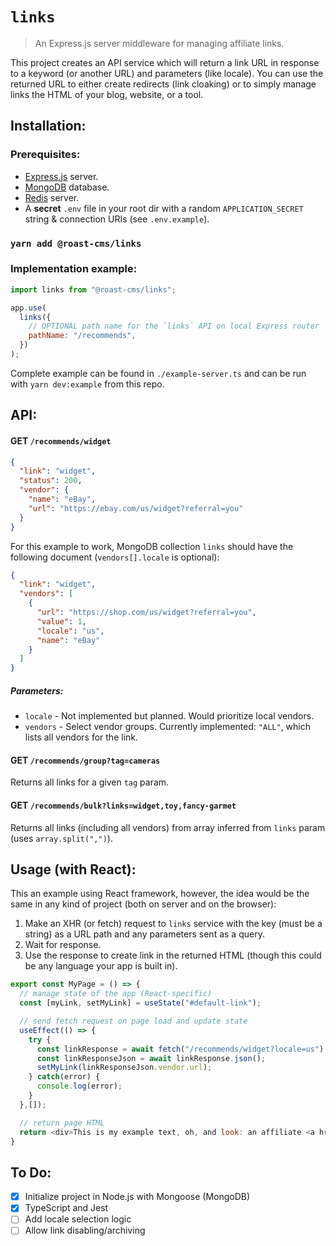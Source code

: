 # `links`

> An Express.js server middleware for managing affiliate links.

This project creates an API service which will return a link URL in response to a keyword (or another URL) and parameters (like locale). You can use the returned URL to either create redirects (link cloaking) or to simply manage links the HTML of your blog, website, or a tool.

## Installation:

### Prerequisites:

- [Express.js](https://arorachakit.hashnode.dev/how-to-start-a-basic-node-and-express-server) server.
- [MongoDB](https://docs.mongodb.com/guides/server/install/) database.
- [Redis](https://www.javaniceday.com/post/install-and-run-redis-locally) server.
- A **secret** `.env` file in your root dir with a random `APPLICATION_SECRET` string & connection URIs (see `.env.example`).

### `yarn add @roast-cms/links`

### Implementation example:

```javascript
import links from "@roast-cms/links";

app.use(
  links({
    // OPTIONAL path name for the `links` API on local Express router
    pathName: "/recommends",
  })
);
```

Complete example can be found in `./example-server.ts` and can be run with `yarn dev:example` from this repo.

## API:

#### GET `/recommends/widget`

```json
{
  "link": "widget",
  "status": 200,
  "vendor": {
    "name": "eBay",
    "url": "https://ebay.com/us/widget?referral=you"
  }
}
```

For this example to work, MongoDB collection `links` should have the following document (`vendors[].locale` is optional):

```json
{
  "link": "widget",
  "vendors": [
    {
      "url": "https://shop.com/us/widget?referral=you",
      "value": 1,
      "locale": "us",
      "name": "eBay"
    }
  ]
}
```

##### Parameters:

- `locale` - Not implemented but planned. Would prioritize local vendors.
- `vendors` - Select vendor groups. Currently implemented: `"ALL"`, which lists all vendors for the link.

#### GET `/recommends/group?tag=cameras`

Returns all links for a given `tag` param.

#### GET `/recommends/bulk?links=widget,toy,fancy-garmet`

Returns all links (including all vendors) from array inferred from `links` param (uses `array.split(",")`).

## Usage (with React):

This an example using React framework, however, the idea would be the same in any kind of project (both on server and on the browser):

1. Make an XHR (or fetch) request to `links` service with the key (must be a string) as a URL path and any parameters sent as a query.
2. Wait for response.
3. Use the response to create link in the returned HTML (though this could be any language your app is built in).

```javascript
export const MyPage = () => {
  // manage state of the app (React-specific)
  const [myLink, setMyLink] = useState("#default-link");

  // send fetch request on page load and update state
  useEffect(() => {
    try {
      const linkResponse = await fetch("/recommends/widget?locale=us");
      const linkResponseJson = await linkResponse.json();
      setMyLink(linkResponseJson.vendor.url);
    } catch(error) {
      console.log(error);
    }
  },[]);

  // return page HTML
  return <div>This is my example text, oh, and look: an affiliate <a href={myLink}>link</link>!</div>
}
```

## To Do:

- [x] Initialize project in Node.js with Mongoose (MongoDB)
- [x] TypeScript and Jest
- [ ] Add locale selection logic
- [ ] Allow link disabling/archiving
